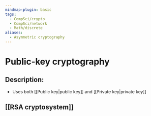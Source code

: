 ```yaml
---
mindmap-plugin: basic
tags:
  - CompSci/crypto
  - CompSci/network
  - Math/discrete
aliases:
  - Asymmetric cryptography
---
```


# Public-key cryptography

## Description:
- Uses both [[Public key|public key]] and [[Private key|private key]]

## [[RSA cryptosystem]]